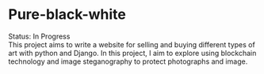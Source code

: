 # Pure-black-white
Status: In Progress<br>
This project aims to write a website for selling and buying different types of art with python and Django.
In this project, I aim to explore using blockchain technology and image steganography to protect photographs and image.
